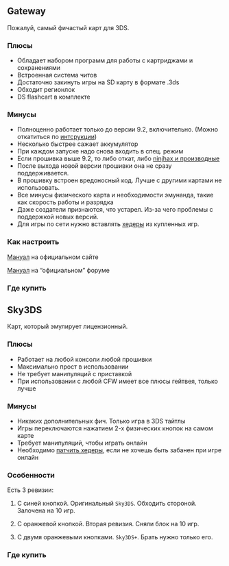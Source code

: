 ## Gateway

Пожалуй, самый фичастый карт для 3DS.

### Плюсы

* Обладает набором программ для работы с картриджами и сохранениями
* Встроенная система читов
* Достаточно закинуть игры на SD карту в формате .3ds
* Обходит регионлок
* DS flashcart в комплекте

### Минусы

* Полноценно работает только до версии 9.2, включительно. (Можно откатиться по [интсрукции]())
* Несколько быстрее сажает аккумулятор
* При каждом запуске надо снова входить в спец. режим
* Если прошивка выше 9.2, то либо откат, либо [ninjhax и производные]()
* После выхода новой версии прошивки она не сразу поддерживается.
* В прошивку встроен вредоносный код. Лучше с другими картами не использовать.
* Все минусы физического карта и необходимости эмунанда, такие как скорость работы и разрядка
* Даже создатели признаются, что устарел. Из-за чего проблемы с поддержкой новых версий.
* Для игры по сети нужно вставлять [хедеры](http://www.maxconsole.com/maxcon_forums/threads/284944-How-to-play-online-TUTORIAL!!!-And-all-things-online) из купленных игр.

### Как настроить

[Мануал](http://www.gateway-3ds.com/downloads) на официальном сайте

[Мануал](http://www.maxconsole.com/maxcon_forums/threads/286487-3DS-N3DS-Gateway-Ultra-Guide) на “официальном” форуме

### Где купить

## Sky3DS

Карт, который эмулирует лицензионный.

### Плюсы

* Работает на любой консоли любой прошивки
* Максимально прост в использовании
* Не требует манипуляций с приставкой
* При использовании с любой CFW имеет все плюсы гейтвея, только лучше

### Минусы

* Никаких дополнительных фич. Только игра в 3DS тайтлы
* Игры переключаются нажатием 2-х физических кнопок на самом карте
* Требует манипуляций, чтобы играть онлайн
* Необходимо [патчить хедеры](http://sky-3ds.com/blog/sky3ds-v112-firmware-updated-to-support-ones-own-private-header-to-play-all-3ds-games-online/), если не хочешь быть забанен при игре онлайн
### Особенности

Есть 3 ревизии:

1. С синей кнопкой. Оригинальный `Sky3DS`. Обходить стороной. Залочена на 10 игр.

2. С оранжевой кнопкой. Вторая ревизия. Сняли блок на 10 игр.

3. С двумя оранжевыми кнопками. `Sky3DS+`. Брать нужно только его.

### Где купить

